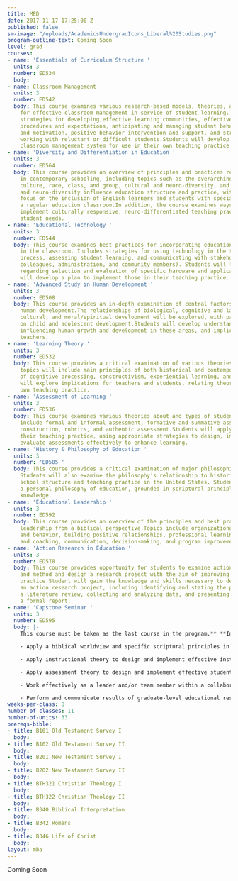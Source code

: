 ```yaml
---
title: MED
date: 2017-11-17 17:25:00 Z
published: false
sm-image: "/uploads/AcademicsUndergradIcons_Liberal%20Studies.png"
program-outline-text: Coming Soon
level: grad
courses:
- name: 'Essentials of Curriculum Structure '
  units: 3
  number: ED534
  body: 
- name: Classroom Management
  units: 3
  number: ED542
  body: This course examines various research-based models, theories, and best practices
    for effective classroom management in service of student learning.Topics include
    strategies for developing effective learning communities, effective classroom
    procedures and expectations, anticipating and managing student behavior, rewards
    and motivation, positive behavior intervention and support, and strategies for
    working with reluctant or difficult students.Students will develop a personal
    classroom management system for use in their own teaching practice.
- name: 'Diversity and Differentiation in Education '
  units: 3
  number: ED564
  body: This course provides an overview of principles and practices related to diversity
    in contemporary schooling, including topics such as the overarching concepts of
    culture, race, class, and group, cultural and neuro-diversity, and ways cultural
    and neuro-diversity influence education structure and practice, with a special
    focus on the inclusion of English learners and students with special needs in
    a regular education classroom.In addition, the course examines ways teachers can
    implement culturally responsive, neuro-differentiated teaching practices to meet
    student needs.
- name: 'Educational Technology '
  units: 3
  number: ED544
  body: This course examines best practices for incorporating educational technology
    in the classroom. Includes strategies for using technology in the teaching/learning
    process, assessing student learning, and communicating with stakeholders (parents,
    colleagues, administration, and community members). Students will learn best practices
    regarding selection and evaluation of specific hardware and applications, and
    will develop a plan to implement those in their teaching practice.
- name: 'Advanced Study in Human Development '
  units: 3
  number: ED508
  body: This course provides an in-depth examination of central factors related to
    human development.The relationships of biological, cognitive and language, socio-
    cultural, and moral/spiritual development will be explored, with particular emphasis
    on child and adolescent development.Students will develop understanding of factors
    influencing human growth and development in these areas, and implications for
    teachers.
- name: 'Learning Theory '
  units: 3
  number: ED532
  body: This course provides a critical examination of various theories of learning.Course
    topics will include main principles of both historical and contemporary models
    of cognitive processing, constructivism, experiential learning, and learning styles.Students
    will explore implications for teachers and students, relating theory to their
    own teaching practice.
- name: 'Assessment of Learning '
  units: 3
  number: ED536
  body: This course examines various theories about and types of student assessment.Topics
    include formal and informal assessment, formative and summative assessment, test
    construction, rubrics, and authentic assessment.Students will apply theory to
    their teaching practice, using appropriate strategies to design, implement, and
    evaluate assessments effectively to enhance learning.
- name: 'History & Philosophy of Education '
  units: 3
  number: 'ED505 '
  body: This course provides a critical examination of major philosophies of education.
    Students will also examine the philosophy’s relationship to historical and current
    school structure and teaching practice in the United States. Students will develop
    a personal philosophy of education, grounded in scriptural principles and theoretical
    knowledge.
- name: 'Educational Leadership '
  units: 3
  number: ED592
  body: This course provides an overview of the principles and best practices of educational
    leadership from a biblical perspective.Topics include organizational structure
    and behavior, building positive relationships, professional learning communities
    and coaching, communication, decision-making, and program improvement.
- name: 'Action Research in Education '
  units: 3
  number: ED578
  body: This course provides opportunity for students to examine action research theory
    and method and design a research project with the aim of improving their teaching
    practice.Student will gain the knowledge and skills necessary to design and implement
    an action research project, including identifying and stating the problem, conducting
    a literature review, collecting and analyzing data, and presenting findings in
    a formal report.
- name: 'Capstone Seminar '
  units: 3
  number: ED595
  body: |-
    This course must be taken as the last course in the program.** **In this course students will complete and present a capstone project (or projects) through which they will demonstrate achievement of the M.Ed. program learning outcomes:

    · Apply a biblical worldview and specific scriptural principles in the evaluation of any educational program or issue.

    · Apply instructional theory to design and implement effective instructional strategies appropriate for the subject matter and student characteristics (including age, diversity, and exceptionality).

    · Apply assessment theory to design and implement effective student and program assessment strategies in a range of subject areas and educational settings.

    · Work effectively as a leader and/or team member within a collaborative educational environment.

    · Perform and communicate results of graduate-level educational research, which includes effectively analyzing and evaluating the results of educational research, as well as applying the results to specific problems or issues as appropriate.
weeks-per-class: 8
number-of-classes: 11
number-of-units: 33
prereqs-bible:
- title: B101 Old Testament Survey I
  body: 
- title: B102 Old Testament Survey II
  body: 
- title: B201 New Testament Survey I
  body: 
- title: B202 New Testament Survey II
  body: 
- title: BTH321 Christian Theology I
  body: 
- title: BTH322 Christian Theology II
  body: 
- title: B340 Biblical Interpretation
  body: 
- title: B342 Romans
  body: 
- title: B346 Life of Christ
  body: 
layout: mba
---
```


Coming Soon